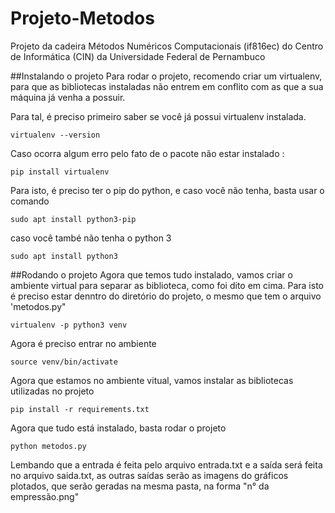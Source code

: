 # Projeto-Metodos
Projeto da cadeira Métodos Numéricos Computacionais (if816ec) do Centro de Informática (CIN) da Universidade Federal de Pernambuco

##Instalando o projeto
Para rodar o projeto, recomendo criar um virtualenv, para que as bibliotecas instaladas não entrem em conflito com as que a sua máquina já venha a possuir.

Para tal, é preciso primeiro saber se você já possui virtualenv instalada.
```shell
virtualenv --version
````  
Caso ocorra algum erro pelo fato de o pacote não estar instalado :

```shell
pip install virtualenv
````  
Para isto, é preciso ter o pip do python, e caso você não tenha, basta usar o comando

```shell
sudo apt install python3-pip
````  
caso você també não tenha o python 3
```shell
sudo apt install python3
````  

##Rodando o projeto
Agora que temos tudo instalado, vamos criar o ambiente virtual para separar as biblioteca, como foi dito em cima. Para isto é preciso estar denntro do diretório do projeto, o mesmo que tem o arquivo 'metodos.py"
```shell
virtualenv -p python3 venv
````  
Agora é preciso entrar no ambiente
```shell
source venv/bin/activate
````  
Agora que estamos no ambiente vitual, vamos instalar as bibliotecas utilizadas no projeto
```shell
pip install -r requirements.txt
```` 
Agora que tudo está instalado, basta rodar o projeto
```shell
python metodos.py
```` 
Lembando que a entrada é feita pelo arquivo entrada.txt e a saída será feita no arquivo saida.txt, as outras saídas serão as imagens do gráficos plotados, que serão geradas na mesma pasta, na forma "n° da empressão.png"

